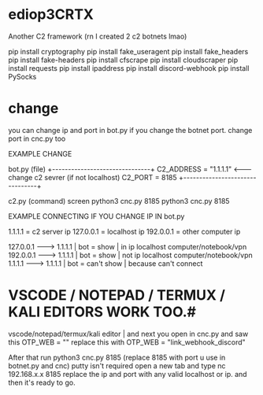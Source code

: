 # ediop3CRTX
Another C2 framework (rn I created 2 c2 botnets lmao)

pip install cryptography
pip install fake_useragent
pip install fake_headers
pip install fake-headers
pip install cfscrape
pip install cloudscraper
pip install requests
pip install ipaddress
pip install discord-webhook
pip install PySocks

# change #
you can change ip and port in bot.py
if you change the botnet port. change port in cnc.py too

EXAMPLE CHANGE

bot.py (file)
+-------------------------------+
C2_ADDRESS  = "1.1.1.1" <--- change c2 sevrer (if not localhost)
C2_PORT     = 8185
+--------------------------------+

c2.py (command)
screen python3 cnc.py 8185
python3 cnc.py 8185

EXAMPLE CONNECTING IF YOU CHANGE IP IN bot.py

  1.1.1.1 = c2 server ip
127.0.0.1 = localhost ip
192.0.0.1 = other computer ip

127.0.0.1 ---> 1.1.1.1 |    bot = show    | in ip localhost computer/notebook/vpn
192.0.0.1 ---> 1.1.1.1 |    bot = show    | not ip localhost computer/notebook/vpn
  1.1.1.1 ---> 1.1.1.1 | bot = can't show | because can't connect

# VSCODE / NOTEPAD / TERMUX / KALI EDITORS WORK TOO.#
vscode/notepad/termux/kali editor | and next you open in cnc.py and saw this OTP_WEB = "" replace this with OTP_WEB = "link_webhook_discord"


After that run python3 cnc.py 8185 (replace 8185 with port u use in botnet.py and cnc)
putty isn't required open a new tab and type nc 192.168.x.x 8185 replace the ip and port with any valid localhost or ip.
and then it's ready to go.
